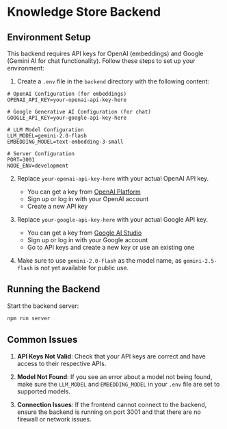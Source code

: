 # Knowledge Store Backend

## Environment Setup

This backend requires API keys for OpenAI (embeddings) and Google (Gemini AI for chat functionality). Follow these steps to set up your environment:

1. Create a `.env` file in the `backend` directory with the following content:

```
# OpenAI Configuration (for embeddings)
OPENAI_API_KEY=your-openai-api-key-here

# Google Generative AI Configuration (for chat)
GOOGLE_API_KEY=your-google-api-key-here

# LLM Model Configuration
LLM_MODEL=gemini-2.0-flash
EMBEDDING_MODEL=text-embedding-3-small

# Server Configuration
PORT=3001
NODE_ENV=development
```

2. Replace `your-openai-api-key-here` with your actual OpenAI API key.
   - You can get a key from [OpenAI Platform](https://platform.openai.com/api-keys)
   - Sign up or log in with your OpenAI account
   - Create a new API key

3. Replace `your-google-api-key-here` with your actual Google API key.
   - You can get a key from [Google AI Studio](https://makersuite.google.com/)
   - Sign up or log in with your Google account
   - Go to API keys and create a new key or use an existing one

4. Make sure to use `gemini-2.0-flash` as the model name, as `gemini-2.5-flash` is not yet available for public use.

## Running the Backend

Start the backend server:

```bash
npm run server
```

## Common Issues

1. **API Keys Not Valid**: Check that your API keys are correct and have access to their respective APIs.

2. **Model Not Found**: If you see an error about a model not being found, make sure the `LLM_MODEL` and `EMBEDDING_MODEL` in your `.env` file are set to supported models.

3. **Connection Issues**: If the frontend cannot connect to the backend, ensure the backend is running on port 3001 and that there are no firewall or network issues. 